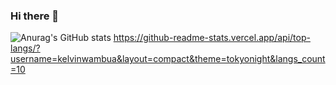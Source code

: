 ### Hi there 👋

![Anurag's GitHub stats](https://github-readme-stats.vercel.app/api?username=kelvinwambua&show_icons=true&theme=transparent)
https://github-readme-stats.vercel.app/api/top-langs/?username=kelvinwambua&layout=compact&theme=tokyonight&langs_count=10

